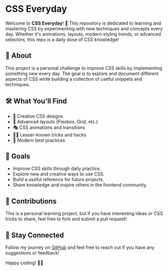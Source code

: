 # CSS Everyday

Welcome to **CSS Everyday**! 🚀 This repository is dedicated to learning and mastering CSS by experimenting with new techniques and concepts every day. Whether it's animations, layouts, modern styling trends, or advanced selectors, this repo is a daily dose of CSS knowledge!

## 📌 About
This project is a personal challenge to improve CSS skills by implementing something new every day. The goal is to explore and document different aspects of CSS while building a collection of useful snippets and techniques.

## 🛠️ What You’ll Find
- 🎨 Creative CSS designs
- 📏 Advanced layouts (Flexbox, Grid, etc.)
- 🎭 CSS animations and transitions
- 🕵️‍♂️ Lesser-known tricks and hacks
- 🌟 Modern best practices

## 🎯 Goals
- Improve CSS skills through daily practice.
- Explore new and creative ways to use CSS.
- Build a useful reference for future projects.
- Share knowledge and inspire others in the frontend community.

## 🤝 Contributions
This is a personal learning project, but if you have interesting ideas or CSS tricks to share, feel free to fork and submit a pull request!

## 📢 Stay Connected
Follow my journey on [GitHub](https://github.com/xLe0x) and feel free to reach out if you have any suggestions or feedback!

Happy coding! 🎨💡


